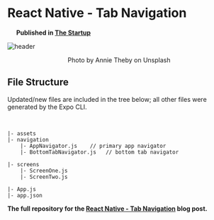 # React Native - Tab Navigation

<b style="margin-left: 20px">Published in <a href="https://medium.com/swlh">The Startup</a></b>

![header](https://miro.medium.com/max/4120/1*NCIBKmNxfEltO-2Ti5jYuA.png)

<p align=center>Photo by Annie Theby on Unsplash</p>

## File Structure

Updated/new files are included in the tree below; all other files were generated by the Expo CLI.

<br>

```
|- assets
|- navigation
    |- AppNavigator.js    // primary app navigator 
    |- BottomTabNavigator.js   // bottom tab navigator
    
|- screens
    |- ScreenOne.js
    |- ScreenTwo.js
    
|- App.js
|- app.json
```

**The full repository for the [React Native - Tab Navigation](https://medium.com/swlh/react-native-tab-navigation-a373463aa60) blog post.**
